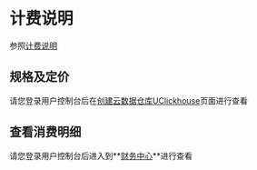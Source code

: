 # 计费说明

参照[计费说明](https://docs.ucloud.cn/charge/upgrade)

## 规格及定价

请您登录用户控制台后在[创建云数据仓库UClickhouse](https://console.ucloud.cn/udw/clickhouse/create)页面进行查看

## 查看消费明细

请您登录用户控制台后进入到**[财务中心](https://console.ucloud.cn/uaccount/transaction)**进行查看
